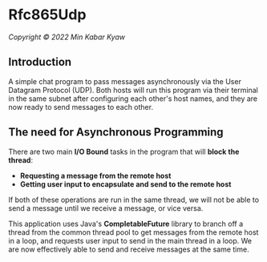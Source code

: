 # Rfc865Udp
_Copyright © 2022 Min Kabar Kyaw_

## Introduction
A simple chat program to pass messages asynchronously via the User Datagram Protocol (UDP). Both hosts will run this program via their terminal in the same subnet after configuring each other's host names, and they are now ready to send messages to each other.

## The need for Asynchronous Programming
There are two main **I/O Bound** tasks in the program that will **block the thread**:
- **Requesting a message from the remote host**
- **Getting user input to encapsulate and send to the remote host**

If both of these operations are run in the same thread, we will not be able to send a message until we receive a message, or vice versa. 

This application uses Java's **CompletableFuture** library to branch off a thread from the common thread pool to get messages from the remote host in a loop, and requests user input to send in the main thread in a loop. We are now effectively able to send and receive messages at the same time.
